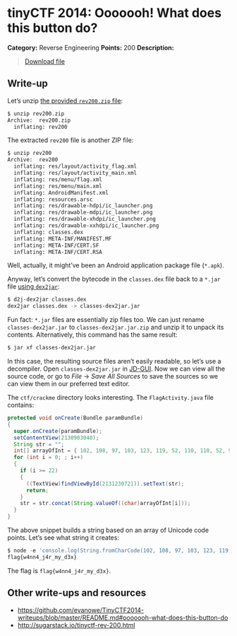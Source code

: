 # tinyCTF 2014: Ooooooh! What does this button do?

**Category:** Reverse Engineering
**Points:** 200
**Description:**

> [Download file](rev200.zip)

## Write-up

Let’s unzip [the provided `rev200.zip` file](rev200.zip):

```bash
$ unzip rev200.zip
Archive:  rev200.zip
  inflating: rev200
```

The extracted `rev200` file is another ZIP file:

```bash
$ unzip rev200
Archive:  rev200
  inflating: res/layout/activity_flag.xml
  inflating: res/layout/activity_main.xml
  inflating: res/menu/flag.xml
  inflating: res/menu/main.xml
  inflating: AndroidManifest.xml
  inflating: resources.arsc
  inflating: res/drawable-hdpi/ic_launcher.png
  inflating: res/drawable-mdpi/ic_launcher.png
  inflating: res/drawable-xhdpi/ic_launcher.png
  inflating: res/drawable-xxhdpi/ic_launcher.png
  inflating: classes.dex
  inflating: META-INF/MANIFEST.MF
  inflating: META-INF/CERT.SF
  inflating: META-INF/CERT.RSA
```

Well, actually, it might’ve been an Android application package file (`*.apk`).

Anyway, let’s convert the bytecode in the `classes.dex` file back to a `*.jar` file [using `dex2jar`](https://code.google.com/p/dex2jar/):

```bash
$ d2j-dex2jar classes.dex
dex2jar classes.dex -> classes-dex2jar.jar
```

Fun fact: `*.jar` files are essentially zip files too. We can just rename `classes-dex2jar.jar` to `classes-dex2jar.jar.zip` and unzip it to unpack its contents. Alternatively, this command has the same result:

```bash
$ jar xf classes-dex2jar.jar
```

In this case, the resulting source files aren’t easily readable, so let’s use a decompiler. Open `classes-dex2jar.jar` in [JD-GUI](http://jd.benow.ca/). Now we can view all the source code, or go to _File_ → _Save All Sources_ to save the sources so we can view them in our preferred text editor.

The `ctf/crackme` directory looks interesting. The `FlagActivity.java` file contains:

```java
protected void onCreate(Bundle paramBundle)
{
  super.onCreate(paramBundle);
  setContentView(2130903040);
  String str = "";
  int[] arrayOfInt = { 102, 108, 97, 103, 123, 119, 52, 110, 110, 52, 95, 106, 52, 114, 95, 109, 121, 95, 100, 51, 120, 125 };
  for (int i = 0; ; i++)
  {
    if (i >= 22)
    {
      ((TextView)findViewById(2131230721)).setText(str);
      return;
    }
    str = str.concat(String.valueOf((char)arrayOfInt[i]));
  }
}
```

The above snippet builds a string based on an array of Unicode code points. Let’s see what string it creates:

```js
$ node -e 'console.log(String.fromCharCode(102, 108, 97, 103, 123, 119, 52, 110, 110, 52, 95, 106, 52, 114, 95, 109, 121, 95, 100, 51, 120, 125));'
flag{w4nn4_j4r_my_d3x}
```

The flag is `flag{w4nn4_j4r_my_d3x}`.

## Other write-ups and resources

* <https://github.com/evanowe/TinyCTF2014-writeups/blob/master/README.md#ooooooh-what-does-this-button-do>
* <http://sugarstack.io/tinyctf-rev-200.html>
